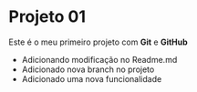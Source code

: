 # Projeto 01

Este é o meu primeiro projeto com **Git** e **GitHub**

- Adicionando modificação no Readme.md 
- Adicionado nova branch no projeto
- Adicionado uma nova funcionalidade